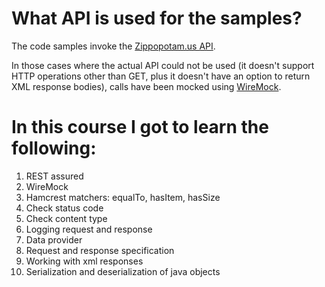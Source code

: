 # What API is used for the samples?
The code samples invoke the [Zippopotam.us API](https://api.zippopotam.us/).

In those cases where the actual API could not be used (it doesn't support HTTP operations other than GET, plus it doesn't have an option to return XML response bodies), calls have been mocked using [WireMock](https://wiremock.org/).

# In this course I got to learn the following:

 1. REST assured
 2. WireMock
 3. Hamcrest matchers: equalTo, hasItem, hasSize
 4. Check status code
 5. Check content type
 6. Logging request and response
 7. Data provider
 8. Request and response specification
 9. Working with xml responses
 10. Serialization and deserialization of java objects
